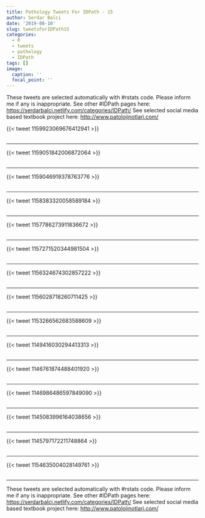 ```yaml
---
title: Pathology Tweets For IDPath - 15
author: Serdar Balci
date: '2019-08-10'
slug: tweetsForIDPath15
categories:
  - R
  - tweets
  - pathology
  - IDPath
tags: []
image:
  caption: ''
  focal_point: ''
---
```



These tweets are selected automatically with #rstats code. Please inform me if any is inappropriate.
See other #IDPath pages here: https://serdarbalci.netlify.com/categories/IDPath/ 
See selected social media based textbook project here: http://www.patolojinotlari.com/

{{< tweet 1159923069676412941 >}}
<br>
<br>
<hr>
{{< tweet 1159051842006872064 >}}
<br>
<br>
<hr>
{{< tweet 1159046919378763776 >}}
<br>
<br>
<hr>
{{< tweet 1158383320058589184 >}}
<br>
<br>
<hr>
{{< tweet 1157786273911836672 >}}
<br>
<br>
<hr>
{{< tweet 1157271520344981504 >}}
<br>
<br>
<hr>
{{< tweet 1156324674302857222 >}}
<br>
<br>
<hr>
{{< tweet 1156028718260711425 >}}
<br>
<br>
<hr>
{{< tweet 1153266562683588609 >}}
<br>
<br>
<hr>
{{< tweet 1149416030294413313 >}}
<br>
<br>
<hr>
{{< tweet 1146761874488401920 >}}
<br>
<br>
<hr>
{{< tweet 1146986486597849090 >}}
<br>
<br>
<hr>
{{< tweet 1145083996164038656 >}}
<br>
<br>
<hr>
{{< tweet 1145797172211748864 >}}
<br>
<br>
<hr>
{{< tweet 1154635004028149761 >}}
<br>
<br>
<hr>


These tweets are selected automatically with #rstats code. Please inform me if any is inappropriate.
See other #IDPath pages here: https://serdarbalci.netlify.com/categories/IDPath/ 
See selected social media based textbook project here: http://www.patolojinotlari.com/
